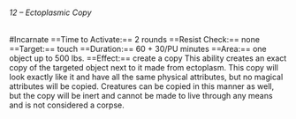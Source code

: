 ###### 12 – Ectoplasmic Copy
#Incarnate
==Time to Activate:== 2 rounds
==Resist Check:== none
==Target:== touch
==Duration:== 60 + 30/PU minutes
==Area:== one object up to 500 lbs.
==Effect:== create a copy
This ability creates an exact copy of the targeted object next to it made from ectoplasm. This copy will look exactly like it and have all the same physical attributes, but no magical attributes will be copied. Creatures can be copied in this manner as well, but the copy will be inert and cannot be made to live through any means and is not considered a corpse.
